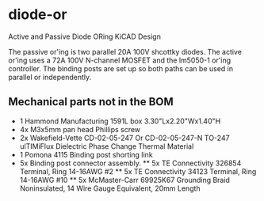 # diode-or
Active and Passive Diode ORing KiCAD Design

The passive or'ing is two parallel 20A 100V shcottky diodes.  The active or'ing uses a 72A 100V N-channel MOSFET and the lm5050-1 or'ing controller.  The binding posts are set up so both paths can be used in parallel or independently.

## Mechanical parts not in the BOM
* 1  Hammond Manufacturing  1591L  box 3.30"Lx2.20"Wx1.40"H
* 4x M3x5mm pan head Phillips screw
* 2x Wakefield-Vette  CD-02-05-247 Or CD-02-05-247-N  TO-247 ulTIMiFlux Dielectric Phase Change Thermal Material
* 1  Pomona  4115  Binding post shorting link
* 5x Binding post connector assembly.
** 5x TE Connectivity  326854  Terminal, Ring 14-16AWG #2 
** 5x TE Connectivity  34123  Terminal, Ring 14-16AWG #10 
** 5x McMaster-Carr 69925K67  Grounding Braid Noninsulated, 14 Wire Gauge Equivalent, 20mm Length
